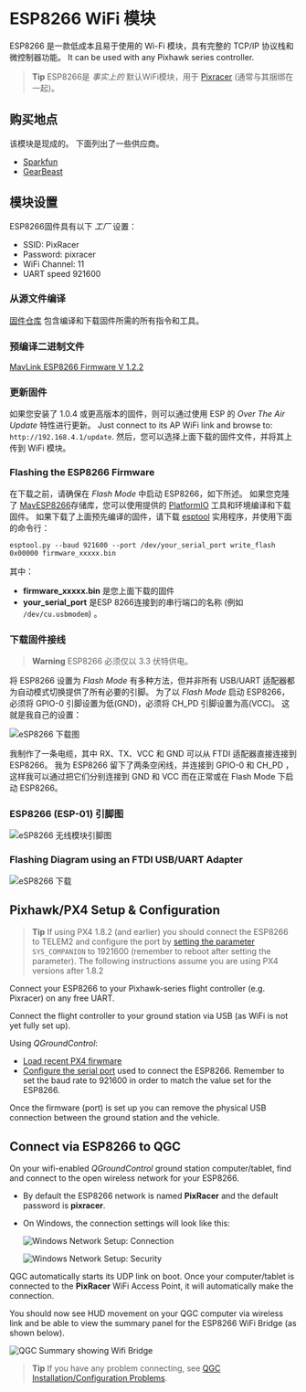 # ESP8266 WiFi 模块

ESP8266 是一款低成本且易于使用的 Wi-Fi 模块，具有完整的 TCP/IP 协议栈和微控制器功能。 It can be used with any Pixhawk series controller.

> **Tip** ESP8266是 *事实上的* 默认WiFi模块，用于 [Pixracer](../flight_controller/pixracer.md) (通常与其捆绑在一起)。

## 购买地点

该模块是现成的。 下面列出了一些供应商。

- [Sparkfun](https://www.sparkfun.com/products/13678)
- [GearBeast](https://us.gearbest.com/boards-shields/pp_009604906563.html)

## 模块设置

ESP8266固件具有以下 *工厂* 设置：

- SSID: PixRacer
- Password: pixracer
- WiFi Channel: 11
- UART speed 921600

### 从源文件编译

[固件仓库](https://github.com/dogmaphobic/mavesp8266) 包含编译和下载固件所需的所有指令和工具。

### 预编译二进制文件

[MavLink ESP8266 Firmware V 1.2.2](http://www.grubba.com/mavesp8266/firmware-1.2.2.bin)

### 更新固件

如果您安装了 1.0.4 或更高版本的固件，则可以通过使用 ESP 的 *Over The Air Update* 特性进行更新。 Just connect to its AP WiFi link and browse to: `http://192.168.4.1/update`. 然后，您可以选择上面下载的固件文件，并将其上传到 WiFi 模块。

### Flashing the ESP8266 Firmware

在下载之前，请确保在 *Flash Mode* 中启动 ESP8266，如下所述。 如果您克隆了 [MavESP8266](https://github.com/dogmaphobic/mavesp8266)存储库，您可以使用提供的 [PlatformIO](http://platformio.org) 工具和环境编译和下载固件。 如果下载了上面预先编译的固件，请下载 [esptool](https://github.com/espressif/esptool) 实用程序，并使用下面的命令行：

    esptool.py --baud 921600 --port /dev/your_serial_port write_flash 0x00000 firmware_xxxxx.bin
    

其中：

- **firmware_xxxxx.bin** 是您上面下载的固件
- **your_serial_port** 是ESP 8266连接到的串行端口的名称 (例如 `/dev/cu.usbmodem`) 。

### 下载固件接线

> **Warning** ESP8266 必须仅以 3.3 伏特供电。

将 ESP8266 设置为 *Flash Mode* 有多种方法，但并非所有 USB/UART 适配器都为自动模式切换提供了所有必要的引脚。 为了以 *Flash Mode* 启动 ESP8266，必须将 GPIO-0 引脚设置为低(GND)，必须将 CH_PD 引脚设置为高(VCC)。 这就是我自己的设置：

![eSP8266 下载图](../../assets/hardware/telemetry/esp8266_flashing_rig.jpg)

我制作了一条电缆，其中 RX、TX、VCC 和 GND 可以从 FTDI 适配器直接连接到 ESP8266。 我为 ESP8266 留下了两条空闲线，并连接到 GPIO-0 和 CH_PD ，这样我可以通过把它们分别连接到 GND 和 VCC 而在正常或在 Flash Mode 下启动 ESP8266。

### ESP8266 (ESP-01) 引脚图

![eSP8266 无线模块引脚图](../../assets/hardware/telemetry/esp8266_pinout.jpg)

### Flashing Diagram using an FTDI USB/UART Adapter

![eSP8266 下载](../../assets/hardware/telemetry/esp8266_flashing_ftdi.jpg)

<span id="px4_config"></span>

## Pixhawk/PX4 Setup & Configuration

> **Tip** If using PX4 1.8.2 (and earlier) you should connect the ESP8266 to TELEM2 and configure the port by [setting the parameter](../advanced_config/parameters.md) `SYS_COMPANION` to 1921600 (remember to reboot after setting the parameter). The following instructions assume you are using PX4 versions after 1.8.2

Connect your ESP8266 to your Pixhawk-series flight controller (e.g. Pixracer) on any free UART.

Connect the flight controller to your ground station via USB (as WiFi is not yet fully set up).

Using *QGroundControl*:

- [Load recent PX4 firwmare](../config/firmware.md)
- [Configure the serial port](../peripherals/serial_configuration.md) used to connect the ESP8266. Remember to set the baud rate to 921600 in order to match the value set for the ESP8266.

Once the firmware (port) is set up you can remove the physical USB connection between the ground station and the vehicle.

## Connect via ESP8266 to QGC

On your wifi-enabled *QGroundControl* ground station computer/tablet, find and connect to the open wireless network for your ESP8266.

- By default the ESP8266 network is named **PixRacer** and the default password is **pixracer**.
- On Windows, the connection settings will look like this:
    
    ![Windows Network Setup: Connection](../../assets/peripherals/pixracer_network_setup_connection_windows.png)
    
    ![Windows Network Setup: Security](../../assets/peripherals/pixracer_network_setup_security_windows.png)

QGC automatically starts its UDP link on boot. Once your computer/tablet is connected to the **PixRacer** WiFi Access Point, it will automatically make the connection.

You should now see HUD movement on your QGC computer via wireless link and be able to view the summary panel for the ESP8266 WiFi Bridge (as shown below).

![QGC Summary showing Wifi Bridge](../../assets/qgc/summary/wifi_bridge.png)

> **Tip** If you have any problem connecting, see [QGC Installation/Configuration Problems](https://docs.qgroundcontrol.com/en/Support/troubleshooting_qgc.html#waiting_for_connection).